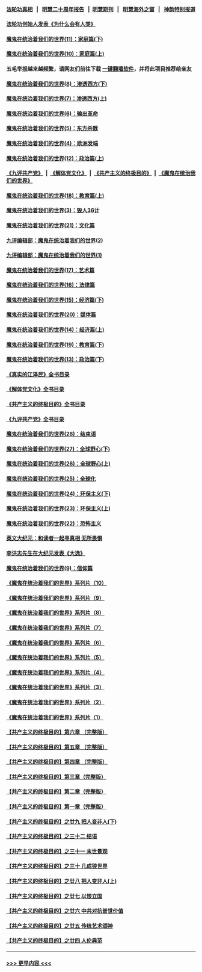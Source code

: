#### [法轮功真相](https://github.com/gfw-breaker/truth/blob/master/README.md?t=0) &nbsp;&nbsp;|&nbsp;&nbsp; [明慧二十周年报告](https://github.com/gfw-breaker/mh-reports/blob/master/README.md?t=0) &nbsp;&nbsp;|&nbsp;&nbsp;[明慧期刊](https://github.com/gfw-breaker/mh-qikan) &nbsp;&nbsp;|&nbsp;&nbsp; [明慧海外之窗](https://github.com/gfw-breaker/mh-news/blob/master/README.md?t=0) &nbsp;&nbsp;|&nbsp;&nbsp; [神韵特别报道](https://github.com/gfw-breaker/mh-news/blob/master/shenyun.md?t=0)
#### [法轮功创始人发表《为什么会有人类》](../pages/nsc422/n13912117.md?t=04031843) 
#### [魔鬼在统治着我们的世界(11)：家庭篇(下)](../pages/nsc422/n10440961.md?t=04031843) 
#### [魔鬼在统治着我们的世界(10)：家庭篇(上)](../pages/nsc422/n10435448.md?t=04031843) 
#### 五毛举报越来越频繁，请网友们前往下载 [一键翻墙软件](https://github.com/gfw-breaker/ssr-accounts)，并将此项目推荐给亲友
#### [魔鬼在统治着我们的世界(8)：渗透西方(下)](../pages/nsc422/n10429603.md?t=04031843) 
#### [魔鬼在统治着我们的世界(7)：渗透西方(上)](../pages/nsc422/n10426013.md?t=04031843) 
#### [魔鬼在统治着我们的世界(6)：输出革命](../pages/nsc422/n10421536.md?t=04031843) 
#### [魔鬼在统治着我们的世界(5)：东方杀戮](../pages/nsc422/n10417707.md?t=04031843) 
#### [魔鬼在统治着我们的世界(4)：欧洲发端](../pages/nsc422/n10414890.md?t=04031843) 
#### [魔鬼在统治着我们的世界(12)：政治篇(上)](../pages/nsc422/n10444576.md?t=04031843) 
#### [《九评共产党》](https://github.com/begood0513/9ping.md/blob/master/README.md) &nbsp;|&nbsp; [《解体党文化》](../../../../jtdwh.md/blob/master/README.md)  &nbsp;|&nbsp; [《共产主义的终极目的》](../../../../gczydzjmd.md/blob/master/README.md) &nbsp;|&nbsp; [《魔鬼在统治我们的世界》](../../../../mgztzwmdsj.md/blob/master/README.md) 
#### [魔鬼在统治着我们的世界(18)：教育篇(上)](../pages/nsc422/n10526970.md?t=04031843) 
#### [魔鬼在统治着我们的世界(3)：毁人36计](../pages/nsc422/n10411583.md?t=04031843) 
#### [魔鬼在统治着我们的世界(21)：文化篇](../pages/nsc422/n10597706.md?t=04031843) 
#### [九评编辑部：魔鬼在统治着我们的世界(2)](../pages/nsc422/n10410036.md?t=04031843) 
#### [九评编辑部：魔鬼在统治着我们的世界(1)](../pages/nsc422/n10406825.md?t=04031843) 
#### [魔鬼在统治着我们的世界(17)：艺术篇](../pages/nsc422/n10499093.md?t=04031843) 
#### [魔鬼在统治着我们的世界(16)：法律篇](../pages/nsc422/n10485969.md?t=04031843) 
#### [魔鬼在统治着我们的世界(15)：经济篇(下)](../pages/nsc422/n10469975.md?t=04031843) 
#### [魔鬼在统治着我们的世界(20)：媒体篇](../pages/nsc422/n10586579.md?t=04031843) 
#### [魔鬼在统治着我们的世界(14)：经济篇(上)](../pages/nsc422/n10457370.md?t=04031843) 
#### [魔鬼在统治着我们的世界(19)：教育篇(下)](../pages/nsc422/n10564808.md?t=04031843) 
#### [魔鬼在统治着我们的世界(13)：政治篇(下)](../pages/nsc422/n10448270.md?t=04031843) 
#### [《真实的江泽民》全书目录](../pages/nsc422/n13721399.md?t=04031843) 
#### [《解体党文化》全书目录](../pages/nsc422/n13721157.md?t=04031843) 
#### [《共产主义的终极目的》全书目录](../pages/nsc422/n13721048.md?t=04031843) 
#### [《九评共产党》全书目录](../pages/nsc422/n13708085.md?t=04031843) 
#### [魔鬼在统治着我们的世界(28)：结束语](../pages/nsc422/n10936246.md?t=04031843) 
#### [魔鬼在统治着我们的世界(27)：全球野心(下)](../pages/nsc422/n10928319.md?t=04031843) 
#### [魔鬼在统治着我们的世界(26)：全球野心(上)](../pages/nsc422/n10900318.md?t=04031843) 
#### [魔鬼在统治着我们的世界(25)：全球化](../pages/nsc422/n10788205.md?t=04031843) 
#### [魔鬼在统治着我们的世界(24)：环保主义(下)](../pages/nsc422/n10695307.md?t=04031843) 
#### [魔鬼在统治着我们的世界(23)：环保主义(上)](../pages/nsc422/n10688613.md?t=04031843) 
#### [魔鬼在统治着我们的世界(22)：恐怖主义](../pages/nsc422/n10614727.md?t=04031843) 
#### [英文大纪元：和读者一起寻真相 无所畏惧](../pages/nsc422/n12542027.md?t=04031843) 
#### [李洪志先生在大纪元发表《大选》](../pages/nsc422/n12534746.md?t=04031843) 
#### [魔鬼在统治着我们的世界(9)：信仰篇](../pages/nsc422/n10432159.md?t=04031843) 
#### [《魔鬼在统治着我们的世界》系列片（10）](../pages/nsc422/n12292670.md?t=04031843) 
#### [《魔鬼在统治着我们的世界》系列片（9）](../pages/nsc422/n12290859.md?t=04031843) 
#### [《魔鬼在统治着我们的世界》系列片（8）](../pages/nsc422/n12287445.md?t=04031843) 
#### [《魔鬼在统治着我们的世界》系列片（7）](../pages/nsc422/n12283425.md?t=04031843) 
#### [《魔鬼在统治着我们的世界》系列片（6）](../pages/nsc422/n12282314.md?t=04031843) 
#### [《魔鬼在统治着我们的世界》系列片（5）](../pages/nsc422/n12281419.md?t=04031843) 
#### [《魔鬼在统治着我们的世界》系列片（4）](../pages/nsc422/n12274024.md?t=04031843) 
#### [《魔鬼在统治着我们的世界》系列片（3）](../pages/nsc422/n12271322.md?t=04031843) 
#### [《魔鬼在统治着我们的世界》系列片（2）](../pages/nsc422/n12269049.md?t=04031843) 
#### [《魔鬼在统治着我们的世界》系列片（1）](../pages/nsc422/n12267575.md?t=04031843) 
#### [【共产主义的终极目的】第六章 （完整版）](../pages/nsc422/n11428913.md?t=04031843) 
#### [【共产主义的终极目的】第五章 （完整版）](../pages/nsc422/n11428912.md?t=04031843) 
#### [【共产主义的终极目的】第四章 （完整版）](../pages/nsc422/n11428907.md?t=04031843) 
#### [【共产主义的终极目的】第三章（完整版）](../pages/nsc422/n11428848.md?t=04031843) 
#### [【共产主义的终极目的】第二章（完整版）](../pages/nsc422/n11428831.md?t=04031843) 
#### [【共产主义的终极目的】第一章（完整版）](../pages/nsc422/n11417651.md?t=04031843) 
#### [【共产主义的终极目的】之廿九 把人变非人(下)](../pages/nsc422/n11344140.md?t=04031843) 
#### [【共产主义的终极目的】之三十二 结语](../pages/nsc422/n11360535.md?t=04031843) 
#### [【共产主义的终极目的】之三十一 末世景观](../pages/nsc422/n11351129.md?t=04031843) 
#### [【共产主义的终极目的】之三十 几成狼世界](../pages/nsc422/n11348280.md?t=04031843) 
#### [【共产主义的终极目的】之廿八 把人变非人(上)](../pages/nsc422/n11340492.md?t=04031843) 
#### [【共产主义的终极目的】之廿七 以恨立国](../pages/nsc422/n11336944.md?t=04031843) 
#### [【共产主义的终极目的】之廿六 中共对抗普世价值](../pages/nsc422/n11324785.md?t=04031843) 
#### [【共产主义的终极目的】之廿五 传统艺术颂神](../pages/nsc422/n11296396.md?t=04031843) 
#### [【共产主义的终极目的】之廿四 人伦典范](../pages/nsc422/n11296397.md?t=04031843) 

----
#### [ >>> 更早内容 <<< ](../indexes/nsc422-earlier.md)

